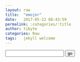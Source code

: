 ```yaml
---
layout: raw
title:  "emojer"
date:   2017-05-22 08:43:59
permalink: :categories/:title
author: tibyte
categories: Raw
tags:	jekyll welcome
---
```


<input id="mytf" type="text">
<button id="mybtn" onclick="printEmoji()">go</button>
<div id="myout">
</div>
<script type="text/javascript">
function printEmoji()
{
  var input = document.getElementById("mytf").value
  var output = ""
  for(var idx in input) {
    var code = input.charCodeAt(idx)
    if(code >= 97 && code <= 122)
      code -= 32
    if(code >= 65 && code <= 90)
      output += " :regional_indicator_"+input[idx]+": "
    else
      output += input[idx]
  }
    
    document.getElementById("myout").innerHTML = output
}
</script>


